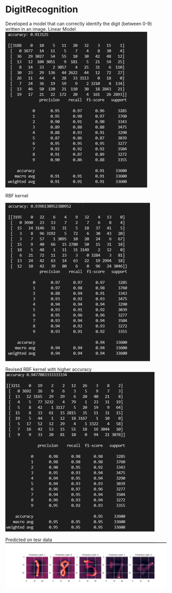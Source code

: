# DigitRecognition
 Developed a model that can correctly identify the digit (between 0-9) written in an image.
 Linear Model
 ![](linear.PNG)

 RBF kernel
 
 ![](rbfkernel.PNG)
 
 Revised RBF kernel with higher accuracy
 ![](revised%20rbf.PNG)

Predicted on tesr data
![](predicted.PNG)
